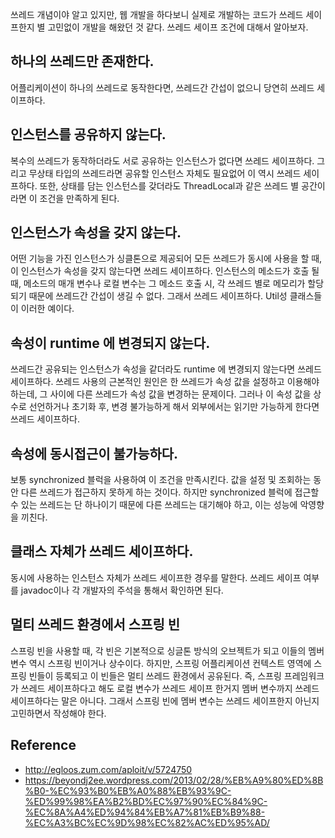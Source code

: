 쓰레드 개념이야 알고 있지만, 웹 개발을 하다보니 실제로 개발하는 코드가 쓰레드 세이프한지 별 고민없이 개발을 해왔던 것 같다. 쓰레드 세이프 조건에 대해서 알아보자.

## 하나의 쓰레드만 존재한다.

어플리케이션이 하나의 쓰레드로 동작한다면, 쓰레드간 간섭이 없으니 당연히 쓰레드 세이프하다.

## 인스턴스를 공유하지 않는다.

복수의 쓰레드가 동작하더라도 서로 공유하는 인스턴스가 없다면 쓰레드 세이프하다. 그리고 무상태 타입의 쓰레드라면 공유할 인스턴스 자체도 필요없어 이 역시 쓰레드 세이프하다. 또한, 상태를 담는 인스턴스를 갖더라도 ThreadLocal과 같은 쓰레드 별 공간이라면 이 조건을 만족하게 된다.

## 인스턴스가 속성을 갖지 않는다.

어떤 기능을 가진 인스턴스가 싱클톤으로 제공되어 모든 쓰레드가 동시에 사용을 할 때, 이 인스턴스가 속성을 갖지 않는다면 쓰레드 세이프하다. 인스턴스의 메소드가 호출 될 때, 메소드의 매개 변수나 로컬 변수는 그 메소드 호출 시, 각 쓰레드 별로 메모리가 할당되기 때문에 쓰레드간 간섭이 생길 수 없다. 그래서 쓰레드 세이프하다. Util성 클래스들이 이러한 예이다.

## 속성이 runtime 에 변경되지 않는다.

쓰레드간 공유되는 인스턴스가 속성을 같더라도 runtime 에 변경되지 않는다면 쓰레드 세이프하다. 쓰레드 사용의 근본적인 원인은  한 쓰레드가 속성 값을 설정하고 이용해야 하는데, 그 사이에 다른 쓰레드가 속성 값을 변경하는 문제이다. 그러나 이 속성 값을 상수로 선언하거나 초기화 후, 변경 불가능하게 해서 외부에서는 읽기만 가능하게 한다면 쓰레드 세이프하다.

## 속성에 동시접근이 불가능하다.

보통 synchronized 블럭을 사용하여 이 조건을 만족시킨다. 값을 설정 및 조회하는 동안 다른 쓰레드가 접근하지 못하게 하는 것이다. 하지만 synchronized 블럭에 접근할 수 있는 쓰레드는 단 하나이기 때문에 다른 쓰레드는 대기해야 하고, 이는 성능에 악영향을 끼친다.

## 클래스 자체가 쓰레드 세이프하다.

동시에 사용하는 인스턴스 자체가 쓰레드 세이프한 경우를 말한다. 쓰레드 세이프 여부를 javadoc이나 각 개발자의 주석을 통해서 확인하면 된다.

## 멀티 쓰레드 환경에서 스프링 빈

스프링 빈을 사용할 때, 각 빈은 기본적으로 싱글톤 방식의 오브젝트가 되고 이들의 멤버 변수 역시 스프링 빈이거나 상수이다. 하지만, 스프링 어플리케이션 컨텍스트 영역에 스프링 빈들이 등록되고 이 빈들은 멀티 쓰레드 환경에서 공유된다. 즉, 스프링 프레임워크가 쓰레드 세이프하다고 해도 로컬 변수가 쓰레드 세이프 한거지 멤버 변수까지 쓰레드 세이프하다는 말은 아니다. 그래서 스프링 빈에 멤버 변수는 쓰레드 세이프한지 아닌지 고민하면서 작성해야 한다.

## Reference
* <http://egloos.zum.com/aploit/v/5724750>
* <https://beyondj2ee.wordpress.com/2013/02/28/%EB%A9%80%ED%8B%B0-%EC%93%B0%EB%A0%88%EB%93%9C-%ED%99%98%EA%B2%BD%EC%97%90%EC%84%9C-%EC%8A%A4%ED%94%84%EB%A7%81%EB%B9%88-%EC%A3%BC%EC%9D%98%EC%82%AC%ED%95%AD/>